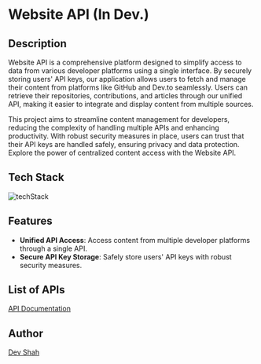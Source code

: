 # Website API (In Dev.)

## Description

Website API is a comprehensive platform designed to simplify access to data from various developer platforms using a single interface. By securely storing users' API keys, our application allows users to fetch and manage their content from platforms like GitHub and Dev.to seamlessly. Users can retrieve their repositories, contributions, and articles through our unified API, making it easier to integrate and display content from multiple sources.

This project aims to streamline content management for developers, reducing the complexity of handling multiple APIs and enhancing productivity. With robust security measures in place, users can trust that their API keys are handled safely, ensuring privacy and data protection. Explore the power of centralized content access with the Website API.

## Tech Stack

![techStack](https://skillicons.dev/icons?i=next,nodejs,express,nest,typescript,postgres)

## Features

- **Unified API Access**: Access content from multiple developer platforms through a single API.
- **Secure API Key Storage**: Safely store users' API keys with robust security measures.

## List of APIs

[API Documentation]()

## Author

[Dev Shah](https://github.com/busycaesar)
